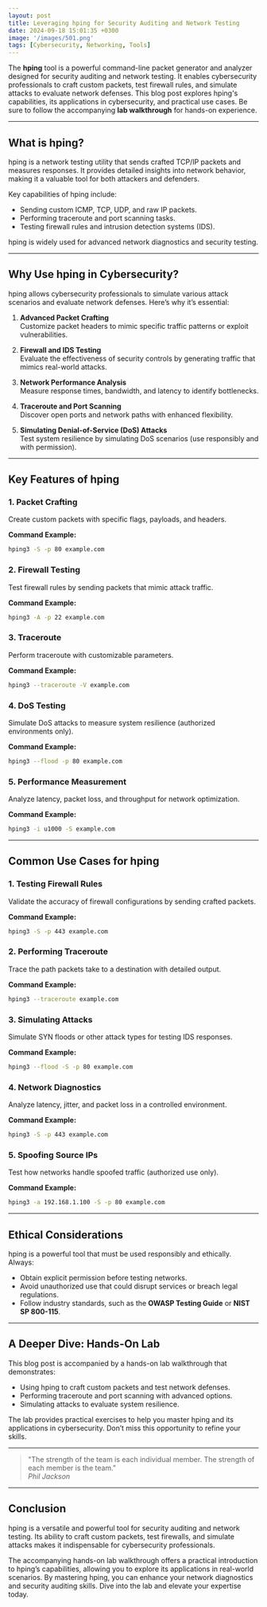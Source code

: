 ```yaml
---
layout: post
title: Leveraging hping for Security Auditing and Network Testing
date: 2024-09-18 15:01:35 +0300
image: '/images/501.png'
tags: [Cybersecurity, Networking, Tools]
---
```


The **hping** tool is a powerful command-line packet generator and analyzer designed for security auditing and network testing. It enables cybersecurity professionals to craft custom packets, test firewall rules, and simulate attacks to evaluate network defenses. This blog post explores hping's capabilities, its applications in cybersecurity, and practical use cases. Be sure to follow the accompanying **lab walkthrough** for hands-on experience.

---

## What is hping?

hping is a network testing utility that sends crafted TCP/IP packets and measures responses. It provides detailed insights into network behavior, making it a valuable tool for both attackers and defenders.

Key capabilities of hping include:
- Sending custom ICMP, TCP, UDP, and raw IP packets.  
- Performing traceroute and port scanning tasks.  
- Testing firewall rules and intrusion detection systems (IDS).  

hping is widely used for advanced network diagnostics and security testing.

---

## Why Use hping in Cybersecurity?

hping allows cybersecurity professionals to simulate various attack scenarios and evaluate network defenses. Here’s why it’s essential:

1. **Advanced Packet Crafting**  
   Customize packet headers to mimic specific traffic patterns or exploit vulnerabilities.

2. **Firewall and IDS Testing**  
   Evaluate the effectiveness of security controls by generating traffic that mimics real-world attacks.

3. **Network Performance Analysis**  
   Measure response times, bandwidth, and latency to identify bottlenecks.

4. **Traceroute and Port Scanning**  
   Discover open ports and network paths with enhanced flexibility.

5. **Simulating Denial-of-Service (DoS) Attacks**  
   Test system resilience by simulating DoS scenarios (use responsibly and with permission).

---

## Key Features of hping

### 1. **Packet Crafting**
Create custom packets with specific flags, payloads, and headers.

**Command Example:**
```bash
hping3 -S -p 80 example.com
```

### 2. **Firewall Testing**
Test firewall rules by sending packets that mimic attack traffic.

**Command Example:**
```bash
hping3 -A -p 22 example.com
```

### 3. **Traceroute**
Perform traceroute with customizable parameters.

**Command Example:**
```bash
hping3 --traceroute -V example.com
```

### 4. **DoS Testing**
Simulate DoS attacks to measure system resilience (authorized environments only).

**Command Example:**
```bash
hping3 --flood -p 80 example.com
```

### 5. **Performance Measurement**
Analyze latency, packet loss, and throughput for network optimization.

**Command Example:**
```bash
hping3 -i u1000 -S example.com
```

---

## Common Use Cases for hping

### 1. **Testing Firewall Rules**
Validate the accuracy of firewall configurations by sending crafted packets.

**Command Example:**
```bash
hping3 -S -p 443 example.com
```

### 2. **Performing Traceroute**
Trace the path packets take to a destination with detailed output.

**Command Example:**
```bash
hping3 --traceroute example.com
```

### 3. **Simulating Attacks**
Simulate SYN floods or other attack types for testing IDS responses.

**Command Example:**
```bash
hping3 --flood -S -p 80 example.com
```

### 4. **Network Diagnostics**
Analyze latency, jitter, and packet loss in a controlled environment.

**Command Example:**
```bash
hping3 -S -p 443 example.com
```

### 5. **Spoofing Source IPs**
Test how networks handle spoofed traffic (authorized use only).

**Command Example:**
```bash
hping3 -a 192.168.1.100 -S -p 80 example.com
```

---

## Ethical Considerations

hping is a powerful tool that must be used responsibly and ethically. Always:
- Obtain explicit permission before testing networks.
- Avoid unauthorized use that could disrupt services or breach legal regulations.
- Follow industry standards, such as the **OWASP Testing Guide** or **NIST SP 800-115**.

---

## A Deeper Dive: Hands-On Lab

This blog post is accompanied by a hands-on lab walkthrough that demonstrates:
- Using hping to craft custom packets and test network defenses.
- Performing traceroute and port scanning with advanced options.
- Simulating attacks to evaluate system resilience.

The lab provides practical exercises to help you master hping and its applications in cybersecurity. Don’t miss this opportunity to refine your skills.

---

> "The strength of the team is each individual member. The strength of each member is the team."  
> <cite>Phil Jackson</cite>

---

## Conclusion

hping is a versatile and powerful tool for security auditing and network testing. Its ability to craft custom packets, test firewalls, and simulate attacks makes it indispensable for cybersecurity professionals.

The accompanying hands-on lab walkthrough offers a practical introduction to hping’s capabilities, allowing you to explore its applications in real-world scenarios. By mastering hping, you can enhance your network diagnostics and security auditing skills. Dive into the lab and elevate your expertise today.
